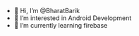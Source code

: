 - 👋 Hi, I’m @BharatBarik
- 👀 I’m interested in Android Development
- 🌱 I’m currently learning firebase


<!---
BharatBarik/BharatBarik is a ✨ special ✨ repository because its `README.md` (this file) appears on your GitHub profile.
You can click the Preview link to take a look at your changes.
--->
